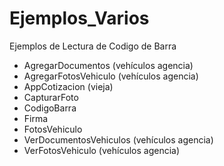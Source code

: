 # Ejemplos_Varios
Ejemplos de Lectura de Codigo de Barra


- AgregarDocumentos (vehículos agencia)
- AgregarFotosVehiculo (vehículos agencia)
- AppCotizacion (vieja)
- CapturarFoto
- CodigoBarra
- Firma
- FotosVehiculo
- VerDocumentosVehiculos (vehículos agencia)
- VerFotosVehiculo (vehículos agencia)

